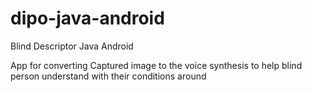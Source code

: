 # dipo-java-android
Blind Descriptor Java Android


App for converting Captured image to the voice synthesis to help blind person understand with their conditions around
